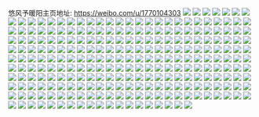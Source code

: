 悠风予暖阳主页地址: https://weibo.com/u/1770104303 
![](https://wx4.sinaimg.cn/mw2000/6981a5efly1h9jlm7wd2pj22802yo4qs.jpg) 
![](https://wx4.sinaimg.cn/mw2000/6981a5efly1h9jlm98s3mj22802yonpf.jpg) 
![](https://wx4.sinaimg.cn/mw2000/6981a5efly1h9jlmagrc6j22802yohdv.jpg) 
![](https://wx4.sinaimg.cn/mw2000/6981a5efly1h9jlmbirrlj22802yohdv.jpg) 
![](https://wx4.sinaimg.cn/mw2000/6981a5efly1h9ff5nncs1j20zj0uftom.jpg) 
![](https://wx4.sinaimg.cn/mw2000/6981a5efly1h9ff5n2spwj20wh0lot9w.jpg) 
![](https://wx4.sinaimg.cn/mw2000/6981a5efly1h9f6l0hl3sj20zk1bfqfm.jpg) 
![](https://wx4.sinaimg.cn/mw2000/6981a5efly1h9f6l0uf0bj20zk1bfws1.jpg) 
![](https://wx4.sinaimg.cn/mw2000/6981a5efly1h9f6l15vtaj20zk1bf4f3.jpg) 
![](https://wx4.sinaimg.cn/mw2000/6981a5efly1h9f6l1ig42j20zk1bfdx7.jpg) 
![](https://wx4.sinaimg.cn/mw2000/6981a5efly1h9f6l03nlyj20zk1bfndy.jpg) 
![](https://wx4.sinaimg.cn/mw2000/6981a5efly1h9f6l1v88hj20zk1bfdwh.jpg) 
![](https://wx4.sinaimg.cn/mw2000/6981a5efly1h9f6l26er1j20zk1bf177.jpg) 
![](https://wx4.sinaimg.cn/mw2000/6981a5efly1h9evy0c2e1j20m80m8t97.jpg) 
![](https://wx4.sinaimg.cn/mw2000/6981a5efly1h9evy0px5yj20m80m8dgs.jpg) 
![](https://wx4.sinaimg.cn/mw2000/6981a5efly1h9d2p4bxfnj21ho1zke82.jpg) 
![](https://wx4.sinaimg.cn/mw2000/6981a5efly1h9d2p3gb4ej21ho1zk4qq.jpg) 
![](https://wx4.sinaimg.cn/mw2000/6981a5efly1h9d2p59lqxj21ho1zk7wi.jpg) 
![](https://wx4.sinaimg.cn/mw2000/6981a5efly1h9d2p69t0xj21ho1m31ky.jpg) 
![](https://wx4.sinaimg.cn/mw2000/6981a5efly1h9a31cwgglj21ho1zk1ky.jpg) 
![](https://wx4.sinaimg.cn/mw2000/6981a5efly1h9a31d8zk4j20zk1bfagk.jpg) 
![](https://wx4.sinaimg.cn/mw2000/6981a5efly1h9a31dvx05j20zk1bfgv4.jpg) 
![](https://wx4.sinaimg.cn/mw2000/6981a5efly1h9a31c36vyj20zk1bf7fc.jpg) 
![](https://wx4.sinaimg.cn/mw2000/6981a5efly1h9a31dk7jlj20zk1bfn8w.jpg) 
![](https://wx4.sinaimg.cn/mw2000/6981a5efly1h9a31e6945j20zk143thz.jpg) 
![](https://wx4.sinaimg.cn/mw2000/6981a5efly1h95pd8mws9j22ja2bzhdw.jpg) 
![](https://wx4.sinaimg.cn/mw2000/6981a5efly1h95pdxs0yzj22pv2pv4qr.jpg) 
![](https://wx4.sinaimg.cn/mw2000/6981a5efly1h95ham4034j22c0340npe.jpg) 
![](https://wx4.sinaimg.cn/mw2000/6981a5efly1h95hao0fkjj22c0340x6q.jpg) 
![](https://wx4.sinaimg.cn/mw2000/6981a5efly1h95haox4yoj2280280b2a.jpg) 
![](https://wx4.sinaimg.cn/mw2000/6981a5efly1h95hakqvepj2280280hdu.jpg) 
![](https://wx4.sinaimg.cn/mw2000/6981a5efly1h8jke8gw3wj22802yokjn.jpg) 
![](https://wx4.sinaimg.cn/mw2000/6981a5efly1h8jke9iz4pj22802yohdv.jpg) 
![](https://wx4.sinaimg.cn/mw2000/6981a5efly1h8jke75tykj22802yoe83.jpg) 
![](https://wx4.sinaimg.cn/mw2000/6981a5efly1h8jkeb0p1aj22802yob2b.jpg) 
![](https://wx4.sinaimg.cn/mw2000/6981a5efly1h8ikr1dx7cj20u0140jzh.jpg) 
![](https://wx4.sinaimg.cn/mw2000/6981a5efly1h8fgwktqa1j21sx0u0gu9.jpg) 
![](https://wx4.sinaimg.cn/mw2000/6981a5efly1h8fgwlhx6dj21sx0u0wp8.jpg) 
![](https://wx4.sinaimg.cn/mw2000/6981a5efly1h892zd8momj20zk0zk459.jpg) 
![](https://wx4.sinaimg.cn/mw2000/6981a5efly1h83ki1gqatj20u01407cz.jpg) 
![](https://wx4.sinaimg.cn/mw2000/6981a5efly1h83khzkrltj20u0140k0n.jpg) 
![](https://wx4.sinaimg.cn/mw2000/6981a5efly1h83ki26uvqj20u0140n6h.jpg) 
![](https://wx4.sinaimg.cn/mw2000/6981a5efly1h83ki2vol2j20u0140gtw.jpg) 
![](https://wx4.sinaimg.cn/mw2000/6981a5efly1h82rkpq51pj22c03401kz.jpg) 
![](https://wx4.sinaimg.cn/mw2000/6981a5efly1h82rkrt5ydj22c0340u0y.jpg) 
![](https://wx4.sinaimg.cn/mw2000/6981a5efly1h82rktu2wsj22c03407wi.jpg) 
![](https://wx4.sinaimg.cn/mw2000/6981a5efly1h82rkvz9gvj22c03401ky.jpg) 
![](https://wx4.sinaimg.cn/mw2000/6981a5efly1h811aig1ayj20zk0zkjva.jpg) 
![](https://wx4.sinaimg.cn/mw2000/6981a5efly1h7xim6nc2mj20zk0podms.jpg) 
![](https://wx4.sinaimg.cn/mw2000/6981a5efly1h7wgeh1fvyj20u00zy101.jpg) 
![](https://wx4.sinaimg.cn/mw2000/6981a5efly1h7u8pcsr3mj20u0140aj9.jpg) 
![](https://wx4.sinaimg.cn/mw2000/6981a5efly1h7u8pdbwfuj20u0140agc.jpg) 
![](https://wx4.sinaimg.cn/mw2000/6981a5efly1h7u8pe2lmtj20u0140gsi.jpg) 
![](https://wx4.sinaimg.cn/mw2000/6981a5efly1h7u8pbwjb6j20u0140n30.jpg) 
![](https://wx4.sinaimg.cn/mw2000/6981a5efly1h7u8peuhsmj20u0140jza.jpg) 
![](https://wx4.sinaimg.cn/mw2000/6981a5efly1h7u8pfhdipj20u0140dm8.jpg) 
![](https://wx4.sinaimg.cn/mw2000/6981a5efly1h7qs8ngzn4j228u28unpd.jpg) 
![](https://wx4.sinaimg.cn/mw2000/6981a5efly1h7ml7b7fcoj20zo2567c2.jpg) 
![](https://wx4.sinaimg.cn/mw2000/6981a5efly1h7ml7dkbf8j20zo2561kx.jpg) 
![](https://wx4.sinaimg.cn/mw2000/6981a5efly1h7ml7f4b2mj20zo256dw5.jpg) 
![](https://wx4.sinaimg.cn/mw2000/6981a5efly1h7gg1wx8gpj236c2drwzh.jpg) 
![](https://wx4.sinaimg.cn/mw2000/6981a5efly1h7gg1jhg0nj236c2dr1l1.jpg) 
![](https://wx4.sinaimg.cn/mw2000/6981a5efly1h7g9e0rhtsj229x29xn1d.jpg) 
![](https://wx4.sinaimg.cn/mw2000/6981a5efly1h7d5vkkq2ij20u0140q6h.jpg) 
![](https://wx4.sinaimg.cn/mw2000/6981a5efly1h7cwdcrwd7j20zk0zkqak.jpg) 
![](https://wx4.sinaimg.cn/mw2000/6981a5efly1h7cwdd36fvj217k0ym7e8.jpg) 
![](https://wx4.sinaimg.cn/mw2000/6981a5efly1h7cwddiml9j20m80et417.jpg) 
![](https://wx4.sinaimg.cn/mw2000/6981a5efly1h7bsaskcqyj22c0340hdu.jpg) 
![](https://wx4.sinaimg.cn/mw2000/6981a5efly1h7bsatv1tzj22c0340e83.jpg) 
![](https://wx4.sinaimg.cn/mw2000/6981a5efly1h7bsav91x4j22c03407cw.jpg) 
![](https://wx4.sinaimg.cn/mw2000/6981a5efly1h7bsaribbfj22c0340x6p.jpg) 
![](https://wx4.sinaimg.cn/mw2000/6981a5efly1h7bsawfpv1j22c0340thr.jpg) 
![](https://wx4.sinaimg.cn/mw2000/6981a5efly1h7bsaxid97j22c0340h40.jpg) 
![](https://wx4.sinaimg.cn/mw2000/6981a5efly1h7brqpu431j20u00u076r.jpg) 
![](https://wx4.sinaimg.cn/mw2000/6981a5efly1h79ua7078qj22c0340b2b.jpg) 
![](https://wx4.sinaimg.cn/mw2000/6981a5efly1h79uaan5lvj22c03407wj.jpg) 
![](https://wx4.sinaimg.cn/mw2000/6981a5efly1h79uae6ofgj23402c0kjl.jpg) 
![](https://wx4.sinaimg.cn/mw2000/6981a5efly1h79uaem0v1j20m80etmy1.jpg) 
![](https://wx4.sinaimg.cn/mw2000/6981a5efly1h79uai4g08j24002o04qp.jpg) 
![](https://wx4.sinaimg.cn/mw2000/6981a5efly1h79ua40gssj22c03407wj.jpg) 
![](https://wx4.sinaimg.cn/mw2000/6981a5efly1h79uamblmij23402c04qp.jpg) 
![](https://wx4.sinaimg.cn/mw2000/6981a5efly1h79uaro1y0j23402c0e84.jpg) 
![](https://wx4.sinaimg.cn/mw2000/6981a5efly1h79uax2ov0j23402c0kjm.jpg) 
![](https://wx4.sinaimg.cn/mw2000/6981a5efly1h79tnr7xbjj22c0340dl4.jpg) 
![](https://wx4.sinaimg.cn/mw2000/6981a5efly1h79tnpin8qj233z26etmr.jpg) 
![](https://wx4.sinaimg.cn/mw2000/6981a5efly1h78bzzimdpj20u016jq99.jpg) 
![](https://wx4.sinaimg.cn/mw2000/6981a5efly1h78bzyqzk2j20u00u0dn0.jpg) 
![](https://wx4.sinaimg.cn/mw2000/6981a5efly1h78bbsbzouj20u0140af1.jpg) 
![](https://wx4.sinaimg.cn/mw2000/6981a5efly1h75541w4qrj22c0340u0x.jpg) 
![](https://wx4.sinaimg.cn/mw2000/6981a5efly1h72niel3w4j20ks0oljrg.jpg) 
![](https://wx4.sinaimg.cn/mw2000/6981a5efly1h704o4jfzsj20ts13p41d.jpg) 
![](https://wx4.sinaimg.cn/mw2000/6981a5efly1h6yyl3irdyj20zk0zkwko.jpg) 
![](https://wx4.sinaimg.cn/mw2000/6981a5efly1h6toh08uocj20tr13otgs.jpg) 
![](https://wx4.sinaimg.cn/mw2000/6981a5efly1h6toh33n0nj228033nqv6.jpg) 
![](https://wx4.sinaimg.cn/mw2000/6981a5efly1h6toh72vz8j228032rhdu.jpg) 
![](https://wx4.sinaimg.cn/mw2000/6981a5efly1h6toh7krj6j20ts13p7g3.jpg) 
![](https://wx4.sinaimg.cn/mw2000/6981a5efly1h6s978ct1xj22c03404gp.jpg) 
![](https://wx4.sinaimg.cn/mw2000/6981a5efly1h6gmxdpbcnj21o02ajwup.jpg) 
![](https://wx4.sinaimg.cn/mw2000/6981a5efly1h6gmxfm3e2j21o029f4j1.jpg) 
![](https://wx4.sinaimg.cn/mw2000/6981a5efly1h6gmxbgrg0j21o02934hq.jpg) 
![](https://wx4.sinaimg.cn/mw2000/6981a5efly1h6gmxbxz6yj20zk0zk48l.jpg) 
![](https://wx4.sinaimg.cn/mw2000/6981a5efly1h6fpeyjbfqj20u00zjafk.jpg) 
![](https://wx4.sinaimg.cn/mw2000/6981a5efly1h6fpeysg5hj20qn0mzjsk.jpg) 
![](https://wx4.sinaimg.cn/mw2000/6981a5efly1h6fpez6empj20u011u0tb.jpg) 
![](https://wx4.sinaimg.cn/mw2000/6981a5efly1h68jghjz0oj20u0190qae.jpg) 
![](https://wx4.sinaimg.cn/mw2000/6981a5efly1h68jghzr0aj20u00u0wk6.jpg) 
![](https://wx4.sinaimg.cn/mw2000/6981a5efly1h68jgils6aj20u0190k0s.jpg) 
![](https://wx4.sinaimg.cn/mw2000/6981a5efly1h640utsi9dj20u00u0n40.jpg) 
![](https://wx4.sinaimg.cn/mw2000/6981a5efly1h63ml03cqlj20u0140n55.jpg) 
![](https://wx4.sinaimg.cn/mw2000/6981a5efly1h63mkze8x1j20u0140jvw.jpg) 
![](https://wx4.sinaimg.cn/mw2000/6981a5efly1h63ml0n5wwj20u014078e.jpg) 
![](https://wx4.sinaimg.cn/mw2000/6981a5efly1h63ml14c73j20u0140dj7.jpg) 
![](https://wx4.sinaimg.cn/mw2000/6981a5efly1h63ml1krv5j20u0140myx.jpg) 
![](https://wx4.sinaimg.cn/mw2000/6981a5efly1h63ml1zzumj20u0140tba.jpg) 
![](https://wx4.sinaimg.cn/mw2000/6981a5efly1h62jrubkcqj20u0140qag.jpg) 
![](https://wx4.sinaimg.cn/mw2000/6981a5efly1h62jruwpdzj20u0140n49.jpg) 
![](https://wx4.sinaimg.cn/mw2000/6981a5efly1h62jrvdw0kj20u0140gr3.jpg) 
![](https://wx4.sinaimg.cn/mw2000/6981a5efly1h62jrw9stnj20u01hcwmi.jpg) 
![](https://wx4.sinaimg.cn/mw2000/6981a5efly1h62jrww7x0j210y0u07a4.jpg) 
![](https://wx4.sinaimg.cn/mw2000/6981a5efly1h62jrxeifkj20z10u0dhz.jpg) 
![](https://wx4.sinaimg.cn/mw2000/6981a5efly1h619o7mlg9j20zo256e81.jpg) 
![](https://wx4.sinaimg.cn/mw2000/6981a5efly1h619obgxgpj20zo256b29.jpg) 
![](https://wx4.sinaimg.cn/mw2000/6981a5efly1h619odp3b1j20zo256e81.jpg) 
![](https://wx4.sinaimg.cn/mw2000/6981a5efly1h619offq6uj20zo256b29.jpg) 
![](https://wx4.sinaimg.cn/mw2000/6981a5efly1h619ohn5gej20zo256b29.jpg) 
![](https://wx4.sinaimg.cn/mw2000/6981a5efly1h619oj8cefj20zo2567wh.jpg) 
![](https://wx4.sinaimg.cn/mw2000/6981a5efly1h60a8c88y4j228032ne83.jpg) 
![](https://wx4.sinaimg.cn/mw2000/6981a5efly1h60a8fpb49j228031rb2b.jpg) 
![](https://wx4.sinaimg.cn/mw2000/6981a5efly1h60a8g64i8j20zk0usq9w.jpg) 
![](https://wx4.sinaimg.cn/mw2000/6981a5efly1h60a89ghwoj20p20p53yu.jpg) 
![](https://wx4.sinaimg.cn/mw2000/6981a5efly1h60a8hw56hj22bz2inan8.jpg) 
![](https://wx4.sinaimg.cn/mw2000/6981a5efly1h60a8gvmmlj22c0340n25.jpg) 
![](https://wx4.sinaimg.cn/mw2000/6981a5efly1h5z9wu63nlj222o340h3q.jpg) 
![](https://wx4.sinaimg.cn/mw2000/6981a5efly1h5z9wrl212j222o2z21kh.jpg) 
![](https://wx4.sinaimg.cn/mw2000/6981a5efly1h5z9wvq2nqj222o340wg2.jpg) 
![](https://wx4.sinaimg.cn/mw2000/6981a5efly1h5z9wwep39j222o340b29.jpg) 
![](https://wx4.sinaimg.cn/mw2000/6981a5efly1h5yvsj8s02j20u0140tgj.jpg) 
![](https://wx4.sinaimg.cn/mw2000/6981a5efly1h5yvskhq7hj20u0140adx.jpg) 
![](https://wx4.sinaimg.cn/mw2000/6981a5efly1h5yvsl61ccj20to13kdj6.jpg) 
![](https://wx4.sinaimg.cn/mw2000/6981a5efly1h5yvsi6gvij20u0120t95.jpg) 
![](https://wx4.sinaimg.cn/mw2000/6981a5efly1h5vrt1dx1zj21n918g7wh.jpg) 
![](https://wx4.sinaimg.cn/mw2000/6981a5efly1h5vrt0tellj21n918gb29.jpg) 
![](https://wx4.sinaimg.cn/mw2000/6981a5efly1h5vrt1yb9vj21n918ghco.jpg) 
![](https://wx4.sinaimg.cn/mw2000/6981a5efly1h5sa70jjgej20u00zi4ay.jpg) 
![](https://wx4.sinaimg.cn/mw2000/6981a5efly1h5sa70wcblj20u00zq12o.jpg) 
![](https://wx4.sinaimg.cn/mw2000/6981a5efly1h5sa714ltyj20u00zljz6.jpg) 
![](https://wx4.sinaimg.cn/mw2000/6981a5efly1h5sa71g87wj20zj15hdwd.jpg) 
![](https://wx4.sinaimg.cn/mw2000/6981a5efly1h5s3fpd8r4j215o15o7lk.jpg) 
![](https://wx4.sinaimg.cn/mw2000/6981a5efly1h5rcl2i90pj20tr13ojz4.jpg) 
![](https://wx4.sinaimg.cn/mw2000/6981a5efly1h5rcl2x1azj20u00v10wx.jpg) 
![](https://wx4.sinaimg.cn/mw2000/6981a5efly1h5rcl3bwq4j20zo0oajud.jpg) 
![](https://wx4.sinaimg.cn/mw2000/6981a5efly1h5qsd9tuxlj20u0140wpj.jpg) 
![](https://wx4.sinaimg.cn/mw2000/6981a5efly1h5ptieu4egj20tr117ain.jpg) 
![](https://wx4.sinaimg.cn/mw2000/6981a5efly1h5ptiecrymj20u00x9tet.jpg) 
![](https://wx4.sinaimg.cn/mw2000/6981a5efly1h5ptiflc0ij20u0140n3w.jpg) 
![](https://wx4.sinaimg.cn/mw2000/6981a5efly1h5ptig1rc9j20j60hyq53.jpg) 
![](https://wx4.sinaimg.cn/mw2000/6981a5efly1h5ptigj652j20j60luwhm.jpg) 
![](https://wx4.sinaimg.cn/mw2000/6981a5efly1h5ptih19k8j20u0140q7q.jpg) 
![](https://wx4.sinaimg.cn/mw2000/6981a5efly1h5oo4eba3mj20tt13rah1.jpg) 
![](https://wx4.sinaimg.cn/mw2000/6981a5efly1h5nte832hpj21sx0u0tgn.jpg) 
![](https://wx4.sinaimg.cn/mw2000/6981a5efly1h5nteado6zj21sx0u0n1d.jpg) 
![](https://wx4.sinaimg.cn/mw2000/6981a5efly1h5ntdylhfcj20jo072glm.jpg) 
![](https://wx4.sinaimg.cn/mw2000/6981a5efly1h5nteaod9uj20k509n74h.jpg) 
![](https://wx4.sinaimg.cn/mw2000/6981a5efly1h5lojc380rj22c0340e82.jpg) 
![](https://wx4.sinaimg.cn/mw2000/6981a5efly1h5lojnhtnhj22c03404qq.jpg) 
![](https://wx4.sinaimg.cn/mw2000/6981a5efly1h5lojq4ug4j22c03407wi.jpg) 
![](https://wx4.sinaimg.cn/mw2000/6981a5efly1h5loj9xxcjj22802yo1kz.jpg) 
![](https://wx4.sinaimg.cn/mw2000/6981a5efly1h5ekwxhltqj20u014045v.jpg) 
![](https://wx4.sinaimg.cn/mw2000/6981a5efly1h57h9d0ozsj20tu13sdnn.jpg) 
![](https://wx4.sinaimg.cn/mw2000/6981a5efly1h57h9cfbf8j20ts13qjwq.jpg) 
![](https://wx4.sinaimg.cn/mw2000/6981a5efly1h56ik5kn06j20u01ack0q.jpg) 
![](https://wx4.sinaimg.cn/mw2000/6981a5efly1h56ik8chakj20u0140n2k.jpg) 
![](https://wx4.sinaimg.cn/mw2000/6981a5efly1h564dquwdyj20sg0izn07.jpg) 
![](https://wx4.sinaimg.cn/mw2000/6981a5efly1h564dry2i6j21900u049i.jpg) 
![](https://wx4.sinaimg.cn/mw2000/6981a5efly1h564dsl2gwj218w0txdlc.jpg) 
![](https://wx4.sinaimg.cn/mw2000/6981a5efly1h564dtbc1aj218w0txgwj.jpg) 
![](https://wx4.sinaimg.cn/mw2000/6981a5efly1h564dtq60fj21hb0sidjd.jpg) 
![](https://wx4.sinaimg.cn/mw2000/6981a5efly1h564du90z4j20ux0u0wjn.jpg) 
![](https://wx4.sinaimg.cn/mw2000/6981a5efly1h564duvd64j20u01f9n3s.jpg) 
![](https://wx4.sinaimg.cn/mw2000/6981a5efly1h564dvlbtfj20u00zwdpf.jpg) 
![](https://wx4.sinaimg.cn/mw2000/6981a5efly1h564dq93b8j20u00xaaip.jpg) 
![](https://wx4.sinaimg.cn/mw2000/6981a5efly1h5636j530oj21400u0akc.jpg) 
![](https://wx4.sinaimg.cn/mw2000/6981a5efly1h5636ub3p3j21400u0k2m.jpg) 
![](https://wx4.sinaimg.cn/mw2000/6981a5efly1h56373adfqj21400u0443.jpg) 
![](https://wx4.sinaimg.cn/mw2000/6981a5efly1h56364gutfj21400u045c.jpg) 
![](https://wx4.sinaimg.cn/mw2000/6981a5efly1h5638ko6xjj21400u07m6.jpg) 
![](https://wx4.sinaimg.cn/mw2000/6981a5efly1h5638lyvzej20u014044r.jpg) 
![](https://wx4.sinaimg.cn/mw2000/6981a5efly1h560guhx5fj20u013y11s.jpg) 
![](https://wx4.sinaimg.cn/mw2000/6981a5efly1h558841aquj20u01sxn3d.jpg) 
![](https://wx4.sinaimg.cn/mw2000/6981a5efly1h55886esoej20u01sxjxr.jpg) 
![](https://wx4.sinaimg.cn/mw2000/6981a5efly1h50x7zm7xej20u0140tcw.jpg) 
![](https://wx4.sinaimg.cn/mw2000/6981a5efly1h50x809hihj21400u0q7u.jpg) 
![](https://wx4.sinaimg.cn/mw2000/6981a5efly1h50x80sxv3j21400u0q99.jpg) 
![](https://wx4.sinaimg.cn/mw2000/6981a5efly1h50x81bw2bj21400u0grx.jpg) 
![](https://wx4.sinaimg.cn/mw2000/6981a5efly1h50x7z9im4j21400u0dix.jpg) 
![](https://wx4.sinaimg.cn/mw2000/6981a5efly1h50x81qb2sj21400u0gpr.jpg) 
![](https://wx4.sinaimg.cn/mw2000/6981a5efly1h4zbo6t355j21400u0gty.jpg) 
![](https://wx4.sinaimg.cn/mw2000/6981a5efly1h4zbo8dktyj20u01407bj.jpg) 
![](https://wx4.sinaimg.cn/mw2000/6981a5efly1h4zbo92309j20u0140k0f.jpg) 
![](https://wx4.sinaimg.cn/mw2000/6981a5efly1h4zbo9lcopj21400u0ah7.jpg) 
![](https://wx4.sinaimg.cn/mw2000/6981a5efly1h4zbo63z17j20u0152gra.jpg) 
![](https://wx4.sinaimg.cn/mw2000/6981a5efly1h4zbofjrcmj20u0140109.jpg) 
![](https://wx4.sinaimg.cn/mw2000/6981a5efly1h4yrfa4j94j20tw13vk44.jpg) 
![](https://wx4.sinaimg.cn/mw2000/6981a5efly1h4yrfajm2nj20u00u0wq3.jpg) 
![](https://wx4.sinaimg.cn/mw2000/6981a5efly1h4yrfaurq3j20u00u0n4x.jpg) 
![](https://wx4.sinaimg.cn/mw2000/6981a5efly1h4xed572x7j21jj1z0x6p.jpg) 
![](https://wx4.sinaimg.cn/mw2000/6981a5efly1h4xed66lbij21jj1yju0x.jpg) 
![](https://wx4.sinaimg.cn/mw2000/6981a5efly1h4xed6sgwqj20wi12una6.jpg) 
![](https://wx4.sinaimg.cn/mw2000/6981a5efly1h4xed42i1jj20wi10zqak.jpg) 
![](https://wx4.sinaimg.cn/mw2000/6981a5efly1h4xedb0riuj228031v7wk.jpg) 
![](https://wx4.sinaimg.cn/mw2000/6981a5efly1h4xedfma43j228031vnpf.jpg) 
![](https://wx4.sinaimg.cn/mw2000/6981a5efly1h4w7ylm6j4j22b73404qs.jpg) 
![](https://wx4.sinaimg.cn/mw2000/6981a5efly1h4w7ymoedvj20u0108tcz.jpg) 
![](https://wx4.sinaimg.cn/mw2000/6981a5efly1h4w7yn6n53j20tt13rn6h.jpg) 
![](https://wx4.sinaimg.cn/mw2000/6981a5efly1h4utrev6ipj23402c0npd.jpg) 
![](https://wx4.sinaimg.cn/mw2000/6981a5efly1h4utrg1bs9j23402c0qv5.jpg) 
![](https://wx4.sinaimg.cn/mw2000/6981a5efly1h4utrha65cj23402c0qv5.jpg) 
![](https://wx4.sinaimg.cn/mw2000/6981a5efly1h4ujue68w7j20u015gah2.jpg) 
![](https://wx4.sinaimg.cn/mw2000/6981a5efly1h4ujufohh3j20u0151q95.jpg) 
![](https://wx4.sinaimg.cn/mw2000/6981a5efly1h4ujugdseoj20tt13rwi1.jpg) 
![](https://wx4.sinaimg.cn/mw2000/6981a5efly1h4ujud4qrgj20ts13q7bo.jpg) 
![](https://wx4.sinaimg.cn/mw2000/6981a5efly1h4tgi5r3ybj20tw13v7ea.jpg) 
![](https://wx4.sinaimg.cn/mw2000/6981a5efly1h4tgi59wtuj20tm13iq6g.jpg) 
![](https://wx4.sinaimg.cn/mw2000/6981a5efly1h4tgi69ih9j20to13lwos.jpg) 
![](https://wx4.sinaimg.cn/mw2000/6981a5efly1h4p08x6w0jj22c03407wi.jpg) 
![](https://wx4.sinaimg.cn/mw2000/6981a5efly1h4p08z1yefj22c0340u0y.jpg) 
![](https://wx4.sinaimg.cn/mw2000/6981a5efly1h4omd7fu5aj22ak2ak1kz.jpg) 
![](https://wx4.sinaimg.cn/mw2000/6981a5efly1h4l87xsaiuj20wi15swns.jpg) 
![](https://wx4.sinaimg.cn/mw2000/6981a5efly1h4l881ebnoj20u01swqo4.jpg) 
![](https://wx4.sinaimg.cn/mw2000/6981a5efly1h4iaagba68j235s35shdt.jpg) 
![](https://wx4.sinaimg.cn/mw2000/6981a5efly1h4eu5nkqeej21jk2b9k3y.jpg) 
![](https://wx4.sinaimg.cn/mw2000/6981a5efly1h4eu5o5ilfj21jj0rrh4f.jpg) 
![](https://wx4.sinaimg.cn/mw2000/6981a5efly1h4eu5oli9yj21f31lftyr.jpg) 
![](https://wx4.sinaimg.cn/mw2000/6981a5efly1h4eu5p6yjwj21400u0tno.jpg) 
![](https://wx4.sinaimg.cn/mw2000/6981a5efly1h4eu5n3felj21jj1vw4qp.jpg) 
![](https://wx4.sinaimg.cn/mw2000/6981a5efly1h4eu5q28zrj21jj1uc1ky.jpg) 
![](https://wx4.sinaimg.cn/mw2000/6981a5efly1h4drwapmr9j21jk15oqhz.jpg) 
![](https://wx4.sinaimg.cn/mw2000/6981a5efly1h4drwby0kcj21jk2234qq.jpg) 
![](https://wx4.sinaimg.cn/mw2000/6981a5efly1h4drwa7j01j21jk1y6du2.jpg) 
![](https://wx4.sinaimg.cn/mw2000/6981a5efly1h4drwcipgyj21jk1jk12a.jpg) 
![](https://wx4.sinaimg.cn/mw2000/6981a5efly1h4drwczv44j21jk26hwri.jpg) 
![](https://wx4.sinaimg.cn/mw2000/6981a5efly1h4drwdfitqj21jk0vin8u.jpg) 
![](https://wx4.sinaimg.cn/mw2000/6981a5efly1h4d0vq1ukoj20tu13ttid.jpg) 
![](https://wx4.sinaimg.cn/mw2000/6981a5efly1h4d0vqgdcdj20u0109jtf.jpg) 
![](https://wx4.sinaimg.cn/mw2000/6981a5efly1h4bhn0ttd7j23402c0kjm.jpg) 
![](https://wx4.sinaimg.cn/mw2000/6981a5efly1h4bhn20p7aj23402c0u0x.jpg) 
![](https://wx4.sinaimg.cn/mw2000/6981a5efly1h4bhn3wvfpj23402c0b2a.jpg) 
![](https://wx4.sinaimg.cn/mw2000/6981a5efly1h4bhn4fc27j21jj1yme1l.jpg) 
![](https://wx4.sinaimg.cn/mw2000/6981a5efly1h4bhmzn5ssj20u01sydk1.jpg) 
![](https://wx4.sinaimg.cn/mw2000/6981a5efly1h46ro4x93qj235s35skjm.jpg) 
![](https://wx4.sinaimg.cn/mw2000/6981a5efly1h46ro5kngdj21qi1xi7ih.jpg) 
